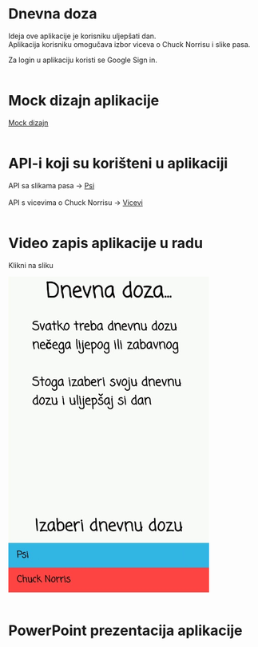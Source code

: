 # Dnevna doza
Ideja ove aplikacije je korisniku uljepšati dan.<br />
Aplikacija korisniku omogučava izbor viceva o Chuck Norrisu i slike pasa.<br />

Za login u aplikaciju koristi se Google Sign in.<br />
<br />

# Mock dizajn aplikacije
[Mock dizajn](https://ninjamock.com/s/XB985Sx)<br />
<br />

# API-i koji su korišteni u aplikaciji
API sa slikama pasa -> [Psi](https://dog.ceo/dog-api/) <br />
<br />
API s vicevima o Chuck Norrisu -> [Vicevi](https://api.chucknorris.io/) <br />
<br />

# Video zapis aplikacije u radu
Klikni na sliku

[![Watch the video](media/slika2.png)](https://streamable.com/juwus)<br />
<br />

# PowerPoint prezentacija aplikacije 
